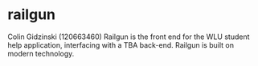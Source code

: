 railgun
=======
Colin Gidzinski (120663460)
Railgun is the front end for the WLU student help application, interfacing with a TBA back-end. Railgun is built on modern technology. 
